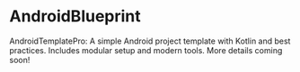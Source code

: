 # AndroidBlueprint
AndroidTemplatePro: A simple Android project template with Kotlin and best practices. Includes modular setup and modern tools. More details coming soon!
